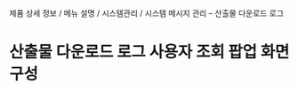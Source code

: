 <!--breadcrumb:제품 상세 정보 / 메뉴 설명 / 시스템관리 / 시스템 메시지 관리 – 산출물 다운로드 로그--><span class="md-breadcrumb">제품 상세 정보 / 메뉴 설명 / 시스템관리 / 시스템 메시지 관리 – 산출물 다운로드 로그</span>
# 산출물 다운로드 로그 사용자 조회 팝업 화면구성
